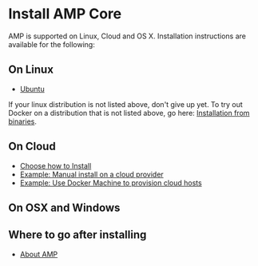 # Install AMP Core

AMP is supported on Linux, Cloud and OS X. Installation instructions are available for the following:

## On Linux
* [Ubuntu](linux/ubuntulinux.md)

If your linux distribution is not listed above, don't give up yet. To try out Docker on a distribution that is not listed above, go here: [Installation from binaries](binaries.md).

## On Cloud
* [Choose how to Install](cloud/overview.md)
* [Example: Manual install on a cloud provider](cloud/cloud-ex-aws.md)
* [Example: Use Docker Machine to provision cloud hosts](cloud/cloud-ex-machine-ocean.md)

## On OSX and Windows


## Where to go after installing
* [About AMP](../index.md)
